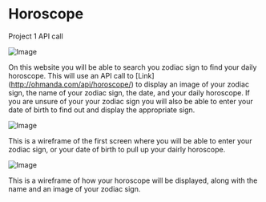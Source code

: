 # Horoscope
Project 1 API call


![Image](https://thehowler.org/wp-content/uploads/2019/11/horoscope-graphic-900x607.png)

On this website you will be able to search you zodiac sign to find your daily horoscope. This will use an API call to [Link] (http://ohmanda.com/api/horoscope/) to display an image of your zodiac sign, the name of your zodiac sign, the date, and your daily horoscope. If you are unsure of your your zodiac sign you will also be able to enter your date of birth to find out and display the appropriate sign. 

![Image](https://tinypic.host/i/screen-shot-2022-10-13-at-64424-pm.Qplnu)

This is a wireframe of the first screen where you will be able to enter your zodiac sign, or your date of birth to pull up your dairly horoscope. 

![Image](https://tinypic.host/i/screen-shot-2022-10-13-at-63849-pm.QpZ5b)

This is a wireframe of how your horoscope will be displayed, along with the name and an image of your zodiac sign.
